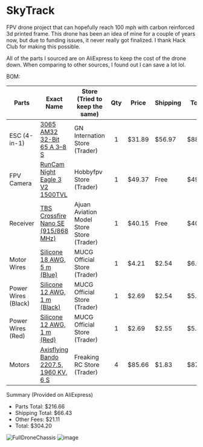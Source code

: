 # SkyTrack
FPV drone project that can hopefully reach 100 mph with carbon reinforced 3d printed frame. This drone has been an idea of mine for a couple of years now, but due to funding issues, it never really got finalized. I thank Hack Club for making this possible. 

All of the parts I sourced are on AliExpress to keep the cost of the drone down. When comparing to other sources, I found out I can save a lot lol. 

BOM:

| Parts                     | Exact Name                                   | Store (Tried to keep the same)| Qty |Price             | Shipping  | Total    |
|--------------------------|-----------------------------------------------|-------------------------------|:---:|-----------------|-----------|-----------|
| ESC (4-in-1)             | [3065 AM32 32-Bit 65 A 3–8 S   ]([https://www.aliexpress.us/item/3256808921785561.html?spm=a2g0o.productlist.main.1.7f2auJKVuJKVFQ&algo_pvid=bf4a6a4d-6076-47ab-bed2-a56843667dc6&algo_exp_id=bf4a6a4d-6076-47ab-bed2-a56843667dc6-0&pdp_ext_f=%7B%22order%22%3A%22-1%22%2C%22eval%22%3A%221%22%7D&pdp_npi=4%40dis%21USD%2156.08%2134.21%21%21%2156.08%2134.21%21%402103247917501046153268942eeaa2%2112000047940943996%21sea%21US%216374919476%21ABX&curPageLogUid=V6ETzBEq3S7a&utparam-url=scene%3Asearch%7Cquery_from%3A](https://www.aliexpress.us/item/3256808309426590.html?spm=a2g0o.productlist.main.2.80a57d4c8ZtVqQ&algo_pvid=09be8806-83e5-4649-baa6-73b0fa96e461&algo_exp_id=09be8806-83e5-4649-baa6-73b0fa96e461-1&pdp_ext_f=%7B%22order%22%3A%221%22%2C%22eval%22%3A%221%22%7D&pdp_npi=4%40dis%21USD%2171.46%2146.45%21%21%21510.81%21332.03%21%402101eab017501053454656072ea805%2112000045403840609%21sea%21US%216374919476%21ABX&curPageLogUid=m6aoJbF4jXO3&utparam-url=scene%3Asearch%7Cquery_from%3A))                | GN Internation Store (Trader)     |  1  | $31.89          | $56.97    | $88.86    |
| FPV Camera               |[ RunCam Night Eagle 3 V2 1500TVL  ](https://www.aliexpress.us/item/3256805455115288.html?spm=a2g0o.productlist.main.4.5db6YSEkYSEk0C&algo_pvid=261483e5-58de-4f9c-8312-8f4765e57667&algo_exp_id=261483e5-58de-4f9c-8312-8f4765e57667-3&pdp_ext_f=%7B%22order%22%3A%22223%22%2C%22eval%22%3A%221%22%7D&pdp_npi=4%40dis%21USD%21202.56%2143.72%21%21%211447.86%21312.48%21%402103146c17501047110695981ecbe1%2112000033975387978%21sea%21US%216374919476%21ABX&curPageLogUid=6Aknx2g6nTA6&utparam-url=scene%3Asearch%7Cquery_from%3A)| Hobbyfpv Store (Trader)      |  1  | $49.37          | Free      | $49.37    |
| Receiver                 | [TBS Crossfire Nano SE (915/868 MHz)](https://www.aliexpress.us/item/3256808530734463.html?spm=a2g0o.productlist.main.5.f639ysqNysqN4B&algo_pvid=e91828f9-9526-4253-84ad-f4e41a6b4a06&algo_exp_id=e91828f9-9526-4253-84ad-f4e41a6b4a06-4&pdp_ext_f=%7B%22order%22%3A%227%22%2C%22eval%22%3A%221%22%7D&pdp_npi=4%40dis%21USD%2174.18%2137.09%21%21%21530.24%21265.12%21%40210330dd17501048330688806edf99%2112000046369874146%21sea%21US%216374919476%21ABX&curPageLogUid=qjL3sTBHc5mA&utparam-url=scene%3Asearch%7Cquery_from%3A)           | Ajuan Aviation Model Store Store (Trader)         |  1  | $40.15          | Free      | $40.15    |
| Motor Wires              |[ Silicone 18 AWG, 5 m (Blue) ](https://www.aliexpress.us/item/3256802725059624.html?spm=a2g0o.productlist.main.10.3112GiFvGiFvYd&algo_pvid=fa86d386-4f93-41a7-ba71-0f46cb5c5ec5&algo_exp_id=fa86d386-4f93-41a7-ba71-0f46cb5c5ec5-9&pdp_ext_f=%7B%22order%22%3A%223600%22%2C%22eval%22%3A%221%22%7D&pdp_npi=4%40dis%21USD%2119.60%210.99%21%21%21140.08%217.04%21%402101c5ac17501048729241978ed16d%2112000037763624828%21sea%21US%216374919476%21ABX&curPageLogUid=nqeek62bFz2k&utparam-url=scene%3Asearch%7Cquery_from%3A)                  | MUCG Official Store (Trader)       |  1  | $4.21           | $2.54     | $6.75     |
| Power Wires (Black)      | [Silicone 12 AWG, 1 m (Black) ](https://www.aliexpress.us/item/3256802725059624.html?spm=a2g0o.productlist.main.10.3112GiFvGiFvYd&algo_pvid=fa86d386-4f93-41a7-ba71-0f46cb5c5ec5&algo_exp_id=fa86d386-4f93-41a7-ba71-0f46cb5c5ec5-9&pdp_ext_f=%7B%22order%22%3A%223600%22%2C%22eval%22%3A%221%22%7D&pdp_npi=4%40dis%21USD%2119.60%210.99%21%21%21140.08%217.04%21%402101c5ac17501048729241978ed16d%2112000037763624828%21sea%21US%216374919476%21ABX&curPageLogUid=nqeek62bFz2k&utparam-url=scene%3Asearch%7Cquery_from%3A)                 | MUCG Official Store (Trader)       |  1  | $2.69           | $2.54     | $5.23     |
| Power Wires (Red)        | [Silicone 12 AWG, 1 m (Red) ](https://www.aliexpress.us/item/3256802725059624.html?spm=a2g0o.productlist.main.10.3112GiFvGiFvYd&algo_pvid=fa86d386-4f93-41a7-ba71-0f46cb5c5ec5&algo_exp_id=fa86d386-4f93-41a7-ba71-0f46cb5c5ec5-9&pdp_ext_f=%7B%22order%22%3A%223600%22%2C%22eval%22%3A%221%22%7D&pdp_npi=4%40dis%21USD%2119.60%210.99%21%21%21140.08%217.04%21%402101c5ac17501048729241978ed16d%2112000037763624828%21sea%21US%216374919476%21ABX&curPageLogUid=nqeek62bFz2k&utparam-url=scene%3Asearch%7Cquery_from%3A)                   | MUCG Official Store (Trader)       |  1  | $2.69           | $2.55     | $5.24     |
| Motors                   | [Axisflying Bando 2207.5, 1960 KV, 6 S  ](https://www.aliexpress.us/item/3256806145330407.html?spm=a2g0o.productlist.main.4.501f20c733vHOQ&algo_pvid=b10bf2b5-d16d-4acb-bc7a-43906a65d638&algo_exp_id=b10bf2b5-d16d-4acb-bc7a-43906a65d638-3&pdp_ext_f=%7B%22order%22%3A%221%22%2C%22eval%22%3A%221%22%7D&pdp_npi=4%40dis%21USD%21112.05%2189.64%21%21%21112.05%2189.64%21%402101c59117501049199567453ef878%2112000036788550396%21sea%21US%216374919476%21ABX&curPageLogUid=p2T0v9pEKlOY&utparam-url=scene%3Asearch%7Cquery_from%3A)       | Freaking RC Store (Trader)       |  4  | $85.66          | $1.83     | $87.49    |

Summary (Provided on AliExpress)
- Parts Total: $216.66  
- Shipping Total: $66.43  
- Other Fees: $21.11  
- Total: $304.20

![FullDroneChassis](https://github.com/user-attachments/assets/a5cf9442-6194-4b69-ab83-8ceac8dc300c)
![image](https://github.com/user-attachments/assets/b154f187-b209-493b-88ba-eba3c47a2823)
